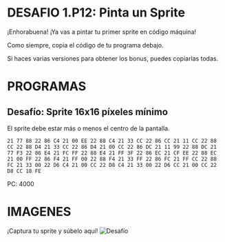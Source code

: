 # DESAFIO 1.P12: Pinta un Sprite

¡Enhorabuena! ¡Ya vas a pintar tu primer sprite en código máquina!

Como siempre, copia el código de tu programa debajo. 

Si haces varias versiones para obtener los bonus, puedes copiarlas todas.

# PROGRAMAS

## Desafío: Sprite 16x16 píxeles mínimo
El sprite debe estar más o menos el centro de la pantalla.
```
21 77 88 22 86 C4 21 00 EE 22 88 C4 21 33 CC 22 86 CC 21 11 CC 22 88 CC 22 88 D4 21 33 CC 22 86 D4 21 00 CC 22 86 DC 21 11 99 22 88 DC 21 77 F3 22 86 E4 21 FC FF 22 88 E4 21 FF 3F 22 86 EC 21 CF EE 22 88 EC 21 00 FF 22 86 F4 21 FF 00 22 88 F4 21 33 FF 22 86 FC 21 FF CC 22 88 FC 21 33 00 22 D6 C4 21 00 CC 22 D8 C4 21 33 00 22 D6 CC 21 00 CC 22 D8 CC 18 FE
```
PC: 4000

# IMAGENES
¡Captura tu sprite y súbelo aquí!
![Desafío](/tusprite.png)
